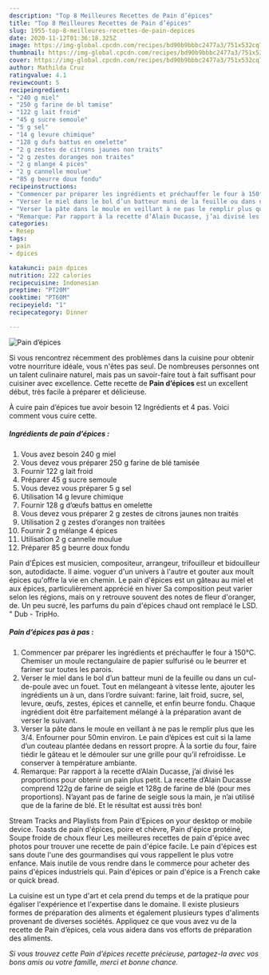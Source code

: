 ```yaml
---
description: "Top 8 Meilleures Recettes de Pain d’épices"
title: "Top 8 Meilleures Recettes de Pain d’épices"
slug: 1955-top-8-meilleures-recettes-de-pain-depices
date: 2020-11-12T01:36:18.325Z
image: https://img-global.cpcdn.com/recipes/bd90b9bbbc2477a3/751x532cq70/pain-depices-photo-principale-de-la-recette.jpg
thumbnail: https://img-global.cpcdn.com/recipes/bd90b9bbbc2477a3/751x532cq70/pain-depices-photo-principale-de-la-recette.jpg
cover: https://img-global.cpcdn.com/recipes/bd90b9bbbc2477a3/751x532cq70/pain-depices-photo-principale-de-la-recette.jpg
author: Mathilda Cruz
ratingvalue: 4.1
reviewcount: 5
recipeingredient:
- "240 g miel"
- "250 g farine de bl tamise"
- "122 g lait froid"
- "45 g sucre semoule"
- "5 g sel"
- "14 g levure chimique"
- "128 g dufs battus en omelette"
- "2 g zestes de citrons jaunes non traits"
- "2 g zestes doranges non traites"
- "2 g mlange 4 pices"
- "2 g cannelle moulue"
- "85 g beurre doux fondu"
recipeinstructions:
- "Commencer par préparer les ingrédients et préchauffer le four à 150°C. Chemiser un moule rectangulaire de papier sulfurisé ou le beurrer et fariner sur toutes les parois."
- "Verser le miel dans le bol d’un batteur muni de la feuille ou dans un cul-de-poule avec un fouet. Tout en mélangeant à vitesse lente, ajouter les ingrédients un à un, dans l’ordre suivant: farine, lait froid, sucre, sel, levure, œufs, zestes, épices et cannelle, et enfin beurre fondu. Chaque ingrédient doit être parfaitement mélangé à la préparation avant de verser le suivant."
- "Verser la pâte dans le moule en veillant à ne pas le remplir plus que les 3/4. Enfourner pour 50min environ. Le pain d’épices est cuit si la lame d’un couteau plantée dedans en ressort propre. À la sortie du four, faire tiédir le gâteau et le démouler sur une grille pour qu’il refroidisse. Le conserver à température ambiante."
- "Remarque: Par rapport à la recette d’Alain Ducasse, j’ai divisé les proportions pour obtenir un pain plus petit. La recette d’Alain Ducasse comprend 122g de farine de seigle et 128g de farine de blé (pour mes proportions). N’ayant pas de farine de seigle sous la main, je n’ai utilisé que de la farine de blé. Et le résultat est aussi très bon!"
categories:
- Resep
tags:
- pain
- dpices

katakunci: pain dpices 
nutrition: 222 calories
recipecuisine: Indonesian
preptime: "PT20M"
cooktime: "PT60M"
recipeyield: "1"
recipecategory: Dinner

---
```



![Pain d’épices](https://img-global.cpcdn.com/recipes/bd90b9bbbc2477a3/751x532cq70/pain-depices-photo-principale-de-la-recette.jpg)

Si vous rencontrez récemment des problèmes dans la cuisine pour obtenir votre nourriture idéale, vous n'êtes pas seul. De nombreuses personnes ont un talent culinaire naturel, mais pas un savoir-faire tout à fait suffisant pour cuisiner avec excellence. Cette recette de <strong> Pain d’épices </strong> est un excellent début, très facile à préparer et délicieuse.

<!--inarticleads1-->

À cuire pain d’épices tue avoir besoin 12 Ingrédients et 4 pas. Voici comment vous cuire cette.

##### Ingrédients de pain d’épices :

1. Vous avez besoin 240 g miel
1. Vous devez vous préparer 250 g farine de blé tamisée
1. Fournir 122 g lait froid
1. Préparer 45 g sucre semoule
1. Vous devez vous préparer 5 g sel
1. Utilisation 14 g levure chimique
1. Fournir 128 g d’œufs battus en omelette
1. Vous devez vous préparer 2 g zestes de citrons jaunes non traités
1. Utilisation 2 g zestes d’oranges non traitées
1. Fournir 2 g mélange 4 épices
1. Utilisation 2 g cannelle moulue
1. Préparer 85 g beurre doux fondu


Pain d&#39;Épices est musicien, compositeur, arrangeur, trifouilleur et bidouilleur son, autodidacte. Il aime. voguer d&#39;un univers à l&#39;autre et gouter aux moult épices qu&#39;offre la vie en chemin. Le pain d&#39;épices est un gâteau au miel et aux épices, particulièrement apprécié en hiver Sa composition peut varier selon les régions, mais on y retrouve souvent des notes de fleur d&#39;oranger, de. Un peu sucré, les parfums du pain d&#39;épices chaud ont remplacé le LSD. &#34; Dub - TripHo. 

<!--inarticleads2-->

##### Pain d’épices pas à pas :

1. Commencer par préparer les ingrédients et préchauffer le four à 150°C. Chemiser un moule rectangulaire de papier sulfurisé ou le beurrer et fariner sur toutes les parois.
1. Verser le miel dans le bol d’un batteur muni de la feuille ou dans un cul-de-poule avec un fouet. Tout en mélangeant à vitesse lente, ajouter les ingrédients un à un, dans l’ordre suivant: farine, lait froid, sucre, sel, levure, œufs, zestes, épices et cannelle, et enfin beurre fondu. Chaque ingrédient doit être parfaitement mélangé à la préparation avant de verser le suivant.
1. Verser la pâte dans le moule en veillant à ne pas le remplir plus que les 3/4. Enfourner pour 50min environ. Le pain d’épices est cuit si la lame d’un couteau plantée dedans en ressort propre. À la sortie du four, faire tiédir le gâteau et le démouler sur une grille pour qu’il refroidisse. Le conserver à température ambiante.
1. Remarque: Par rapport à la recette d’Alain Ducasse, j’ai divisé les proportions pour obtenir un pain plus petit. La recette d’Alain Ducasse comprend 122g de farine de seigle et 128g de farine de blé (pour mes proportions). N’ayant pas de farine de seigle sous la main, je n’ai utilisé que de la farine de blé. Et le résultat est aussi très bon!


Stream Tracks and Playlists from Pain d&#39;Epices on your desktop or mobile device. Toasts de pain d&#39;épices, poire et chèvre, Pain d&#39;épice protéiné, Soupe froide de choux fleur Les meilleures recettes de pain d&#39;épice avec photos pour trouver une recette de pain d&#39;épice facile. Le pain d&#39;épices est sans doute l&#39;une des gourmandises qui vous rappellent le plus votre enfance. Mais inutile de vous rendre dans le commerce pour acheter des pains d&#39;épices industriels qui. Pain d&#39;épices or pain d&#39;épice is a French cake or quick bread. 

<!--inarticleads1-->

<p>
La cuisine est un type d'art et cela prend du temps et de la pratique pour égaliser l'expérience et l'expertise dans le domaine. Il existe plusieurs formes de préparation des aliments et également plusieurs types d'aliments provenant de diverses sociétés. Appliquez ce que vous avez vu de la recette de Pain d’épices, cela vous aidera dans vos efforts de préparation des aliments.
</p>

<p>
<i>Si vous trouvez cette Pain d’épices recette précieuse, partagez-la avec vos bons amis ou votre famille, merci et bonne chance.</i>
</p>
